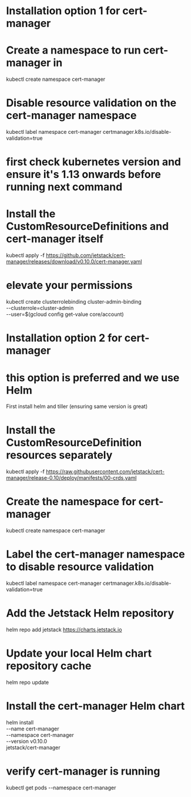 # Installation option 1 for cert-manager

# Create a namespace to run cert-manager in
kubectl create namespace cert-manager

# Disable resource validation on the cert-manager namespace
kubectl label namespace cert-manager certmanager.k8s.io/disable-validation=true

# first check kubernetes version and ensure it's 1.13 onwards before running next command

# Install the CustomResourceDefinitions and cert-manager itself
kubectl apply -f https://github.com/jetstack/cert-manager/releases/download/v0.10.0/cert-manager.yaml

# elevate your permissions
kubectl create clusterrolebinding cluster-admin-binding \
  --clusterrole=cluster-admin \
  --user=$(gcloud config get-value core/account)






# Installation option 2 for cert-manager
# this option is preferred and we use Helm

First install helm and tiller (ensuring same version is great)

# Install the CustomResourceDefinition resources separately
kubectl apply -f https://raw.githubusercontent.com/jetstack/cert-manager/release-0.10/deploy/manifests/00-crds.yaml

# Create the namespace for cert-manager
kubectl create namespace cert-manager

# Label the cert-manager namespace to disable resource validation
kubectl label namespace cert-manager certmanager.k8s.io/disable-validation=true

# Add the Jetstack Helm repository
helm repo add jetstack https://charts.jetstack.io

# Update your local Helm chart repository cache
helm repo update

# Install the cert-manager Helm chart
helm install \
  --name cert-manager \
  --namespace cert-manager \
  --version v0.10.0 \
  jetstack/cert-manager

# verify cert-manager is running
kubectl get pods --namespace cert-manager